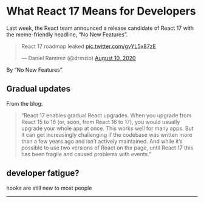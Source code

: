 # What React 17 Means for Developers

Last week, the React team announced a release candidate of React 17 with the meme-friendly headline, “No New Features”.

<blockquote class="twitter-tweet"><p lang="en" dir="ltr">React 17 roadmap leaked <a href="https://t.co/gvYL5x87zE">pic.twitter.com/gvYL5x87zE</a></p>&mdash; Daniel Ramirez (@drmzio) <a href="https://twitter.com/drmzio/status/1292951064648380417?ref_src=twsrc%5Etfw">August 10, 2020</a></blockquote> <script async src="https://platform.twitter.com/widgets.js" charset="utf-8"></script> 

By “No New Features” 

## Gradual updates

From the blog:

> “React 17 enables gradual React upgrades. When you upgrade from React 15 to 16 (or, soon, from React 16 to 17), you would usually upgrade your whole app at once. This works well for many apps. But it can get increasingly challenging if the codebase was written more than a few years ago and isn’t actively maintained. And while it’s possible to use two versions of React on the page, until React 17 this has been fragile and caused problems with events.”

## developer fatigue?

hooks are still new to most people






---

